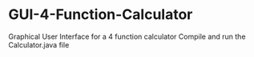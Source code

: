# GUI-4-Function-Calculator
Graphical User Interface for a 4 function calculator
Compile and run the Calculator.java file
